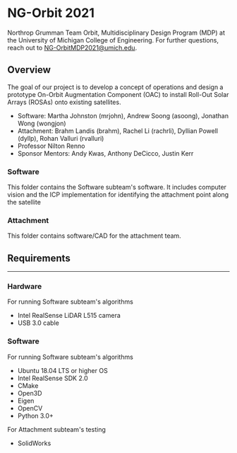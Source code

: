 # NG-Orbit 2021
Northrop Grumman Team Orbit, Multidisciplinary Design Program (MDP) at the University of Michigan College of Engineering. For further questions, reach out to NG-OrbitMDP2021@umich.edu.

## Overview
The goal of our project is to develop a concept of operations and design a prototype On-Orbit Augmentation Component (OAC) to install Roll-Out Solar Arrays (ROSAs) onto existing satellites.
- Software: Martha Johnston (mrjohn), Andrew Soong (asoong), Jonathan Wong (wongjon)
- Attachment: Brahm Landis (brahm), Rachel Li (rachrli), Dyllian Powell (dyllp), Rohan Valluri (rvalluri)
- Professor Nilton Renno
- Sponsor Mentors: Andy Kwas, Anthony DeCicco, Justin Kerr 

### Software
This folder contains the Software subteam's software. It includes computer vision and the ICP implementation for identifying the attachment point along the satellite

### Attachment
This folder contains software/CAD for the attachment team.

## Requirements
---
### **Hardware**
For running Software subteam's algorithms
* Intel RealSense LiDAR L515 camera
* USB 3.0 cable

### **Software**
For running Software subteam's algorithms
* Ubuntu 18.04 LTS or higher OS
* Intel RealSense SDK 2.0
* CMake
* Open3D
* Eigen
* OpenCV
* Python 3.0+

For Attachment subteam's testing
* SolidWorks




